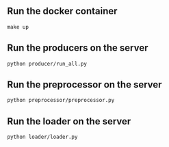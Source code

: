 ## Run the docker container

```
make up
```

## Run the producers on the server

```
python producer/run_all.py
```

## Run the preprocessor on the server

```
python preprocessor/preprocessor.py
```

## Run the loader on the server

```
python loader/loader.py
```

